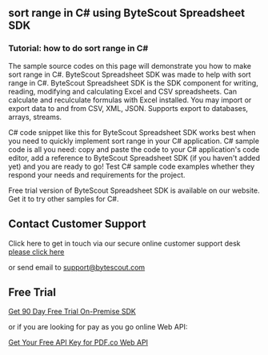 ## sort range in C# using ByteScout Spreadsheet SDK

### Tutorial: how to do sort range in C#

The sample source codes on this page will demonstrate you how to make sort range in C#. ByteScout Spreadsheet SDK was made to help with sort range in C#. ByteScout Spreadsheet SDK is the SDK component for writing, reading, modifying and calculating Excel and CSV spreadsheets. Can calculate and reculculate formulas with Excel installed. You may import or export data to and from CSV, XML, JSON. Supports export to databases, arrays, streams.

C# code snippet like this for ByteScout Spreadsheet SDK works best when you need to quickly implement sort range in your C# application. C# sample code is all you need: copy and paste the code to your C# application's code editor, add a reference to ByteScout Spreadsheet SDK (if you haven't added yet) and you are ready to go! Test C# sample code examples whether they respond your needs and requirements for the project.

Free trial version of ByteScout Spreadsheet SDK is available on our website. Get it to try other samples for C#.

## Contact Customer Support

Click here to get in touch via our secure online customer support desk [please click here](https://bytescout.zendesk.com/hc/en-us/requests/new?subject=ByteScout%20Spreadsheet%20SDK%20Question)

or send email to [support@bytescout.com](mailto:support@bytescout.com?subject=ByteScout%20Spreadsheet%20SDK%20Question) 

## Free Trial

[Get 90 Day Free Trial On-Premise SDK](https://bytescout.com/download/web-installer?utm_source=github-readme)

or if you are looking for pay as you go online Web API:

[Get Your Free API Key for PDF.co Web API](https://pdf.co/documentation/api?utm_source=github-readme)